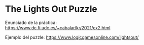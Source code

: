 # The Lights Out Puzzle

Enunciado de la práctica: https://www.dc.fi.udc.es/~cabalar/kr/2021/ex2.html

Ejemplo del puzzle: https://www.logicgamesonline.com/lightsout/ 
